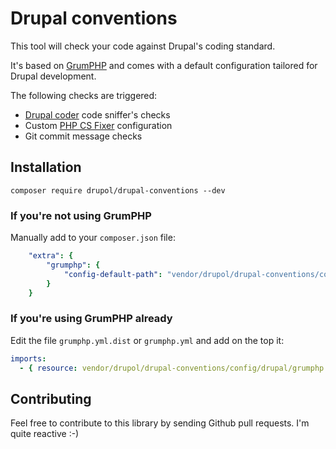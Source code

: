 # Drupal conventions

This tool will check your code against Drupal's coding standard.

It's based on [GrumPHP](https://github.com/phpro/grumphp) and comes with a default configuration tailored for Drupal development.

The following checks are triggered:
* [Drupal coder](https://www.drupal.org/project/coder) code sniffer's checks
* Custom [PHP CS Fixer](https://github.com/FriendsOfPHP/PHP-CS-Fixer) configuration
* Git commit message checks

## Installation

```shell
composer require drupol/drupal-conventions --dev
```

### If you're not using GrumPHP

Manually add to your `composer.json` file:

```yaml
    "extra": {
        "grumphp": {
            "config-default-path": "vendor/drupol/drupal-conventions/config/drupal/grumphp.yml"
        }
    }
```

### If you're using GrumPHP already

Edit the file `grumphp.yml.dist` or `grumphp.yml` and add on the top it:

```yaml
imports:
  - { resource: vendor/drupol/drupal-conventions/config/drupal/grumphp.yml }
```

## Contributing

Feel free to contribute to this library by sending Github pull requests. I'm quite reactive :-)
